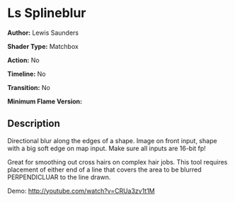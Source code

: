 # Ls Splineblur

**Author:** Lewis Saunders

**Shader Type:** Matchbox

**Action:** No

**Timeline:** No

**Transition:** No

**Minimum Flame Version:** 


## Description
Directional blur along the edges of a shape. Image on front input, shape with a big soft edge on map input. Make sure all inputs are 16-bit fp!

Great for smoothing out cross hairs on complex hair jobs. This tool requires placement of either end of a line that covers the area to be blurred PERPENDICLUAR to the line drawn.

Demo: http://youtube.com/watch?v=CRUa3zv1t1M
